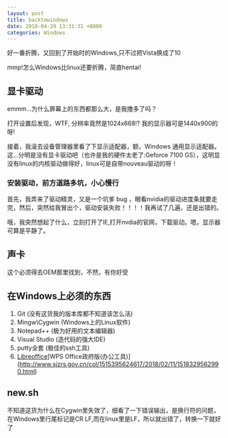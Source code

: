```yaml
---
layout: post
title: backtowindows
date: 2018-04-29 13:31:31 +0800
categories: Windows
---
```

好一番折腾，又回到了开始时的Windows,只不过把Vista换成了10

mmp!怎么Windows比linux还要折腾，简直hentai!

## 显卡驱动

emmm...为什么屏幕上的东西都那么大，是我撸多了吗？

打开设置后发现，WTF, 分辨率竟然是1024x668!? 我的显示器可是1440x900的呀!

接着，我滚去设备管理器里看了下显示适配器，额，Windows 通用显示适配器。这...分明是没有显卡驱动吧（也许是我的硬件太老了:Geforce 7100 GS），这明显没有linux的内核驱动做得好，linux可是自带nouveau驱动的呀！

### 安装驱动，前方道路多坑，小心慢行

首先，我弄来了驱动精灵，又是一个坑爹 bug ，眼看nvidia的驱动进度条就要走完，然后，突然给我冒出个，驱动安装失败！！！！我再试了几遍，还是出错的。

哦，我突然想起了什么，立刻打开了IE,打开nvdia的官网，下载驱动。嗯，显示器可算是平静了。

## 声卡

这个必须得去OEM那里找到，不然，有你好受

## 在Windows上必须的东西

1. Git (没有这货我的版本库都不知道该怎么活)
2. Mingw\Cygwin (Windows上的Linux软件)
5. Notepad++ (极为好用的文本编辑器)
6. Visual Studio (造代码的强大IDE)
7. putty全套 (极佳的ssh工具)
6. [Libreoffice](https://zh-cn.libreoffice.org/)\[WPS Office政府版(办公工具)](http://www.sjzrs.gov.cn/col/1515395624617/2018/02/11/1518329562990.html)



## new.sh

不知道这货为什么在Cygwin里失效了，细看了一下错误输出，是换行符的问题，在Windows里行尾标记是CR LF,而在linux里是LF，所以就出错了，转换一下就好了